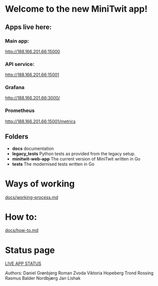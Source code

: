 # Welcome to the new MiniTwit app!

## Apps live here:
### Main app: 
http://188.166.201.66:15000

### API service: 
http://188.166.201.66:15001

### Grafana
http://188.166.201.66:3000/

### Prometheus
http://188.166.201.66:15001/metrics

## Folders
* **docs** documentation
* **legacy_tests** Python tests as provided from the legacy setup.
* **minitwit-web-app** The current version of MiniTwit written in Go
* **tests** The modernised tests written in Go

# Ways of working
[docs/working-process.md](docs/working-process.md)

# How to: 
[docs/how-to.md](docs/how-to.md)

# Status page
[LIVE APP STATUS](http://206.81.24.116/status.html)

*Authors:*
Daniel Grønbjerg
Roman Zvoda
Viktoria Hopeberg
Trond Rossing
Rasmus Balder Nordbjærg
Jan Lishak

